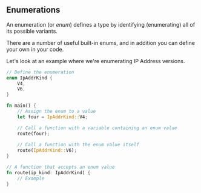 ## Enumerations ##

An enumeration (or *enum*) defines a type by identifying 
(enumerating) all of its possible variants.

There are a number of useful built-in enums, and in addition 
you can define your own in your code.

Let's look at an example where we're enumerating IP Address 
versions.

```rust
// Define the enumeration
enum IpAddrKind {
    V4,
    V6,
}

fn main() {
    // Assign the enum to a value
    let four = IpAddrKind::V4;

    // Call a function with a variable containing an enum value
    route(four);
    
    // Call a function with the enum value itself
    route(IpAddrKind::V6);
}

// A function that accepts an enum value
fn route(ip_kind: IpAddrKind) {
    // Example
}
```
